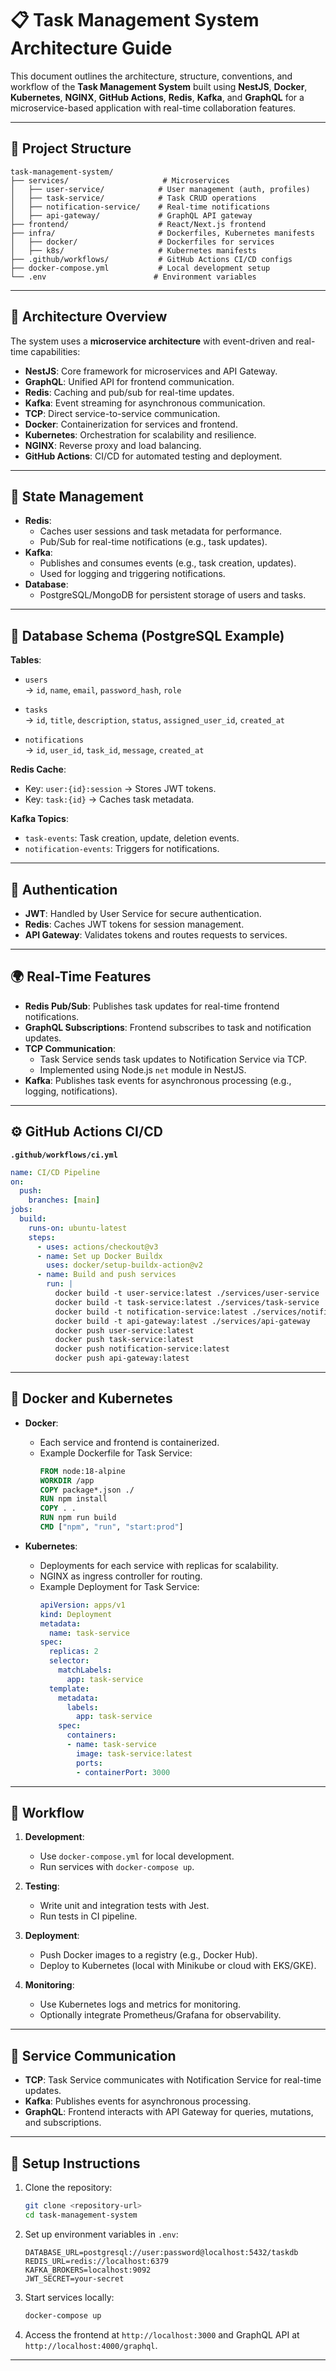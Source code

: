 # 📋 Task Management System Architecture Guide

This document outlines the architecture, structure, conventions, and workflow of the **Task Management System** built using **NestJS**, **Docker**, **Kubernetes**, **NGINX**, **GitHub Actions**, **Redis**, **Kafka**, and **GraphQL** for a microservice-based application with real-time collaboration features.

---

## 📁 Project Structure

```
task-management-system/
├── services/                     # Microservices
│   ├── user-service/            # User management (auth, profiles)
│   ├── task-service/            # Task CRUD operations
│   ├── notification-service/    # Real-time notifications
│   ├── api-gateway/             # GraphQL API gateway
├── frontend/                    # React/Next.js frontend
├── infra/                       # Dockerfiles, Kubernetes manifests
│   ├── docker/                  # Dockerfiles for services
│   ├── k8s/                     # Kubernetes manifests
├── .github/workflows/           # GitHub Actions CI/CD configs
├── docker-compose.yml           # Local development setup
└── .env                        # Environment variables
```

---

## 🧱 Architecture Overview

The system uses a **microservice architecture** with event-driven and real-time capabilities:

- **NestJS**: Core framework for microservices and API Gateway.
- **GraphQL**: Unified API for frontend communication.
- **Redis**: Caching and pub/sub for real-time updates.
- **Kafka**: Event streaming for asynchronous communication.
- **TCP**: Direct service-to-service communication.
- **Docker**: Containerization for services and frontend.
- **Kubernetes**: Orchestration for scalability and resilience.
- **NGINX**: Reverse proxy and load balancing.
- **GitHub Actions**: CI/CD for automated testing and deployment.

---

## 🧠 State Management

- **Redis**:
  - Caches user sessions and task metadata for performance.
  - Pub/Sub for real-time notifications (e.g., task updates).
- **Kafka**:
  - Publishes and consumes events (e.g., task creation, updates).
  - Used for logging and triggering notifications.
- **Database**:
  - PostgreSQL/MongoDB for persistent storage of users and tasks.

---

## 🔌 Database Schema (PostgreSQL Example)

**Tables**:

- `users`  
  → `id`, `name`, `email`, `password_hash`, `role`

- `tasks`  
  → `id`, `title`, `description`, `status`, `assigned_user_id`, `created_at`

- `notifications`  
  → `id`, `user_id`, `task_id`, `message`, `created_at`

**Redis Cache**:
- Key: `user:{id}:session` → Stores JWT tokens.
- Key: `task:{id}` → Caches task metadata.

**Kafka Topics**:
- `task-events`: Task creation, update, deletion events.
- `notification-events`: Triggers for notifications.

---

## 🔐 Authentication

- **JWT**: Handled by User Service for secure authentication.
- **Redis**: Caches JWT tokens for session management.
- **API Gateway**: Validates tokens and routes requests to services.

---

## 🌍 Real-Time Features

- **Redis Pub/Sub**: Publishes task updates for real-time frontend notifications.
- **GraphQL Subscriptions**: Frontend subscribes to task and notification updates.
- **TCP Communication**:
  - Task Service sends task updates to Notification Service via TCP.
  - Implemented using Node.js `net` module in NestJS.
- **Kafka**: Publishes task events for asynchronous processing (e.g., logging, notifications).

---

## ⚙️ GitHub Actions CI/CD

**`.github/workflows/ci.yml`**

```yaml
name: CI/CD Pipeline
on:
  push:
    branches: [main]
jobs:
  build:
    runs-on: ubuntu-latest
    steps:
      - uses: actions/checkout@v3
      - name: Set up Docker Buildx
        uses: docker/setup-buildx-action@v2
      - name: Build and push services
        run: |
          docker build -t user-service:latest ./services/user-service
          docker build -t task-service:latest ./services/task-service
          docker build -t notification-service:latest ./services/notification-service
          docker build -t api-gateway:latest ./services/api-gateway
          docker push user-service:latest
          docker push task-service:latest
          docker push notification-service:latest
          docker push api-gateway:latest
```

---

## 🐳 Docker and Kubernetes

- **Docker**:
  - Each service and frontend is containerized.
  - Example Dockerfile for Task Service:
    ```dockerfile
    FROM node:18-alpine
    WORKDIR /app
    COPY package*.json ./
    RUN npm install
    COPY . .
    RUN npm run build
    CMD ["npm", "run", "start:prod"]
    ```

- **Kubernetes**:
  - Deployments for each service with replicas for scalability.
  - NGINX as ingress controller for routing.
  - Example Deployment for Task Service:
    ```yaml
    apiVersion: apps/v1
    kind: Deployment
    metadata:
      name: task-service
    spec:
      replicas: 2
      selector:
        matchLabels:
          app: task-service
      template:
        metadata:
          labels:
            app: task-service
        spec:
          containers:
          - name: task-service
            image: task-service:latest
            ports:
            - containerPort: 3000
    ```

---

## 🚀 Workflow

1. **Development**:
   - Use `docker-compose.yml` for local development.
   - Run services with `docker-compose up`.

2. **Testing**:
   - Write unit and integration tests with Jest.
   - Run tests in CI pipeline.

3. **Deployment**:
   - Push Docker images to a registry (e.g., Docker Hub).
   - Deploy to Kubernetes (local with Minikube or cloud with EKS/GKE).

4. **Monitoring**:
   - Use Kubernetes logs and metrics for monitoring.
   - Optionally integrate Prometheus/Grafana for observability.

---

## 📡 Service Communication

- **TCP**: Task Service communicates with Notification Service for real-time updates.
- **Kafka**: Publishes events for asynchronous processing.
- **GraphQL**: Frontend interacts with API Gateway for queries, mutations, and subscriptions.

---

## 🔧 Setup Instructions

1. Clone the repository:
   ```bash
   git clone <repository-url>
   cd task-management-system
   ```

2. Set up environment variables in `.env`:
   ```env
   DATABASE_URL=postgresql://user:password@localhost:5432/taskdb
   REDIS_URL=redis://localhost:6379
   KAFKA_BROKERS=localhost:9092
   JWT_SECRET=your-secret
   ```

3. Start services locally:
   ```bash
   docker-compose up
   ```

4. Access the frontend at `http://localhost:3000` and GraphQL API at `http://localhost:4000/graphql`.

---